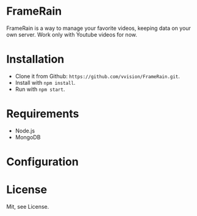 FrameRain
=========

FrameRain is a way to manage your favorite videos, keeping data on your own server.
Work only with Youtube videos for now. 

Installation
============

* Clone it from Github: `https://github.com/vvision/FrameRain.git`.
* Install with `npm install`.
* Run with `npm start`.

Requirements
============

* Node.js
* MongoDB

Configuration
=============

License
=======

Mit, see License.

